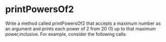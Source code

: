 # printPowersOf2
Write a method called printPowersOf2 that accepts a maximum number 
as an argument and prints each power of 2 from 20 (1) up to that maximum power,inclusive. 
For example, consider the following calls:
